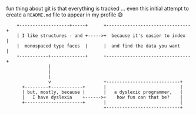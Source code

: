 fun thing about git is that everything is tracked ... even this initial attempt to create a `README.md` file to appear in my profile :sweat_smile:

```
    +-------------------+-----+      +--------------------------------+
    | I like structures - and +----->+  because it's easier to index  |
    |  monospaced type faces  |      |  and find the data you want    |
    +-----------+-------------+      +--------------------------------+
                |
                |
                |
                v                    +----------------------------+
      +---------+------------+       |                            |
      | but, mostly, because |       |   a dyslexic programmer,   |
      |   I have dyslexia    +------>+    how fun can that be?    |
      +----------------------+       |                            |
                                     +----------------------------+
```
